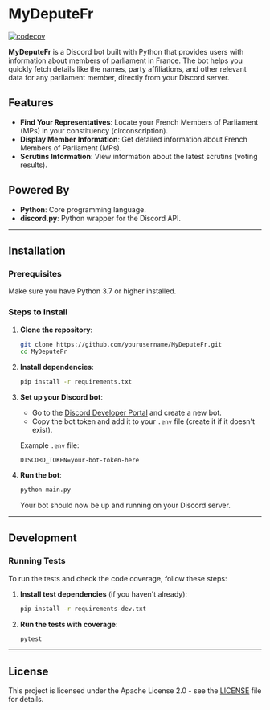 # MyDeputeFr
[![codecov](https://codecov.io/gh/remyCases/MyDeputeFr/branch/main/graph/badge.svg)](https://codecov.io/gh/remyCases/MyDeputeFr)

**MyDeputeFr** is a Discord bot built with Python that provides users with information about members of parliament in France. The bot helps you quickly fetch details like the names, party affiliations, and other relevant data for any parliament member, directly from your Discord server.

## Features

- **Find Your Representatives**: Locate your French Members of Parliament (MPs) in your constituency (circonscription).
- **Display Member Information**: Get detailed information about French Members of Parliament (MPs).
- **Scrutins Information**: View information about the latest scrutins (voting results).

## Powered By

- **Python**: Core programming language.
- **discord.py**: Python wrapper for the Discord API.

---

## Installation

### Prerequisites

Make sure you have Python 3.7 or higher installed.

### Steps to Install

1. **Clone the repository**:
   ```bash
   git clone https://github.com/yourusername/MyDeputeFr.git
   cd MyDeputeFr
   ```

2. **Install dependencies**:
   ```bash
   pip install -r requirements.txt
   ```

3. **Set up your Discord bot**:
   - Go to the [Discord Developer Portal](https://discord.com/developers/applications) and create a new bot.
   - Copy the bot token and add it to your `.env` file (create it if it doesn't exist).
   
   Example `.env` file:
   ```
   DISCORD_TOKEN=your-bot-token-here
   ```

4. **Run the bot**:
   ```bash
   python main.py
   ```

   Your bot should now be up and running on your Discord server.

---

## Development

### Running Tests

To run the tests and check the code coverage, follow these steps:

1. **Install test dependencies** (if you haven't already):
   ```bash
   pip install -r requirements-dev.txt
   ```

2. **Run the tests with coverage**:
   ```bash
   pytest
   ```

---

## License

This project is licensed under the Apache License 2.0 - see the [LICENSE](LICENSE) file for details.
